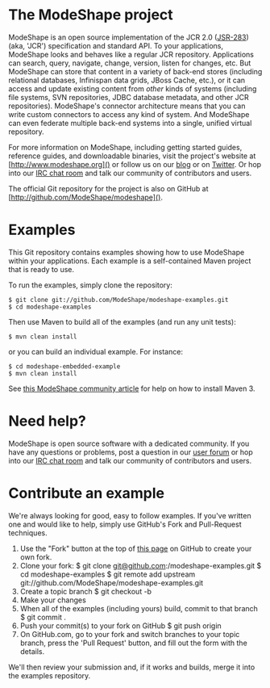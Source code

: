 # The ModeShape project

ModeShape is an open source implementation of the JCR 2.0 ([JSR-283](http://www.jcp.org/en/jsr/detail?id=283])) (aka, 'JCR') specification and standard API.
To your applications, ModeShape looks and behaves like a regular JCR repository. Applications can search, query, navigate, change, version, listen for changes, etc.
But ModeShape can store that content in a variety of back-end stores (including relational databases, Infinispan data grids, JBoss Cache, etc.), or it can
access and update existing content from *other* kinds of systems (including file systems, SVN repositories, JDBC database metadata, and other JCR repositories).
ModeShape's connector architecture means that you can write custom connectors to access any kind of system. And ModeShape can even federate multiple back-end systems
into a single, unified virtual repository.

For more information on ModeShape, including getting started guides, reference guides, and downloadable binaries, visit the project's website at [http://www.modeshape.org]()
or follow us on our [blog](http://modeshape.wordpress.org) or on [Twitter](http://twitter.com/modeshape). Or hop into our [IRC chat room](http://www.jboss.org/modeshape/chat)
and talk our community of contributors and users.

The official Git repository for the project is also on GitHub at [http://github.com/ModeShape/modeshape]().

# Examples

This Git repository contains examples showing how to use ModeShape within your applications. Each example is a self-contained Maven project
that is ready to use.

To run the examples, simply clone the repository:

    $ git clone git://github.com/ModeShape/modeshape-examples.git
    $ cd modeshape-examples

Then use Maven to build all of the examples (and run any unit tests):

    $ mvn clean install

or you can build an individual example. For instance:

    $ cd modeshape-embedded-example
    $ mvn clean install

See [this ModeShape community article](http://community.jboss.org/wiki/ModeShapeandMaven) for help on how to install Maven 3.

# Need help?

ModeShape is open source software with a dedicated community. If you have any questions or problems, post a question in our 
[user forum](http://community.jboss.org/en/modeshape) or hop into our [IRC chat room](http://www.jboss.org/modeshape/chat) and talk our community of contributors and users.

# Contribute an example

We're always looking for good, easy to follow examples. If you've written one and would like to help, simply use GitHub's Fork and Pull-Request techniques.

1. Use the "Fork" button at the top of [this page](https://github.com/ModeShape/modeshape-examples) on GitHub to create your own fork.
2. Clone your fork:
    $ git clone git@github.com:<you>/modeshape-examples.git
    $ cd modeshape-examples
    $ git remote add upstream git://github.com/ModeShape/modeshape-examples.git
3. Create a topic branch
    $ git checkout -b <branch-name>
4. Make your changes
5. When all of the examples (including yours) build, commit to that branch
    $ git commit .
6. Push your commit(s) to your fork on GitHub
    $ git push origin <branch-name>
7. On GitHub.com, go to your fork and switch branches to your topic branch, press the 'Pull Request' button, and fill out the form with the details.

We'll then review your submission and, if it works and builds, merge it into the examples repository.